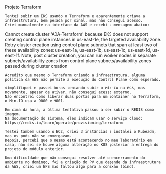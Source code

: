 Projeto Terraform

    Tentei subir um EKS usando o Terraform e aparentemente criava a infraestrutura, bem pesada por sinal, mas não consegui acesso.
    Criei manualmente na interface da AWS e recebi a mensagem abaixo:

Cannot create cluster 'ADA-Terraform' because EKS does not support creating control plane instances in us-east-1e, the targeted availability zone. Retry cluster creation using control plane subnets that span at least two of these availability zones: us-east-1a, us-east-1b, us-east-1c, us-east-1d, us-east-1f. Note, post cluster creation, you can run worker nodes in separate subnets/availability zones from control plane subnets/availability zones passed during cluster creation

    Acredito que mesmo o Terraform criando a infraestrutura, alguma politica da AWS não permite a execução do Control Plane como esperado.

    Simplifiquei e passei horas tentando subir o Min-IO na ECS, mas novamente, apesar de ativar, não consegui acesso externo.
    Não encontrei como liberar duas portas para um container no Terraform, o Min-IO usa a 9000 e 9001.

    Em cima da hora, a última tentativa passou a ser subir o REDIS como imagem.
    Na documentação do sistema, eles indicam usar o serviço cloud: https://redis.io/learn/operate/provisioning/terraform

    Testei também usando o EC2, criei 3 instâncias e instalei o Kubeadm, mas os pods não se enxergavam.
    Depois, percebi que o mesmo está acontecendo no meu laboratório em casa, não sei se houve alguma alteração no K8S posterior a entrega do projeto do módulo anterior.

    Uma dificuldade que não consegui resolver até o encerramento do ambiente no domingo, foi a criação do PV que depende da infraestrutura da AWS, criei um EFS mas faltou algo para a conexão (bind).

